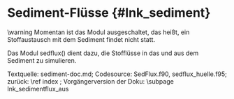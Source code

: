 Sediment-Flüsse {#lnk_sediment}
===============

\warning Momentan ist das Modul ausgeschaltet, das heißt, ein 
Stoffaustausch mit dem Sediment findet nicht statt.


Das Modul sedflux() dient dazu, die Stofflüsse in das und aus dem Sediment zu 
simulieren. 

Textquelle: sediment-doc.md; Codesource: SedFlux.f90, sedflux_huelle.f95; 
zurück: \ref index ; Vorgängerversion der Doku: \subpage lnk_sedimentflux_aus 
